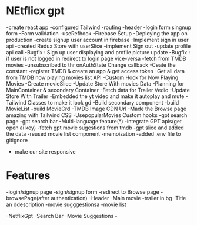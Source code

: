 # NEtflicx gpt

-create react app
-configured Tailwind
-routing
-header
-login form
singnup form
-Form validation
-useRefhook
-Firebase Setup 
-Deploying the app on production
-create signup user account in firebase
-Implement sign in user api
-created Redux Store with userSlice
-implement Sign out
-update profile api call
-Bugfix :   Sign up user displaying and  profile picture update
-Bugfix :   if user is not logged in redirect to login page vice-versa
-fetch from TMDB movies
-unsubscribed to thr onAuthState Change callback
-Ceate the constant 
-register TMDB & create an app & get access token
-Get all data from TMDB now playing movies list API 
-Custom Hook for Now Playing Movies
-Create movieSlice
-Update Store With movies Data
-Planning for MainContainer & secondary Container
-Fetch data for Trailer Vedio
-Update Store With Trailer
-Embedded the yt video and make it autoplay and mute
-Tailwind Classes to make it look gd
-Build secondary component
-build MovieList
-build MovieCrd
-TMDB Image CDN Url
-Made the Browse page amazing with Tailwind CSS
-UsepopularMovies Custom hooks
-gpt search page 
-gpt search bar 
-Multi-language feature(*)
-integrate GPT apis(get open ai key)
-fetch gpt movie sugestions from tmdb
-gpt slice and added the data 
-reused movie list component
-memoization
-added .env file to gitignore
- make our site responsive

# Features

-login/signup page
    -sign/signup form
    -redirect to Browse page
-browsePage(after authentication)
    -Header
    -Main movie
        -trailer in bg
        -Title an ddescription
        -movie sugggestionsa
            -movie list

-NetflixGpt 
    -Search Bar
    -Movie Suggestions
    -